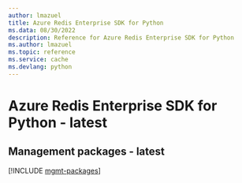 ```yaml
---
author: lmazuel
title: Azure Redis Enterprise SDK for Python
ms.data: 08/30/2022
description: Reference for Azure Redis Enterprise SDK for Python
ms.author: lmazuel
ms.topic: reference
ms.service: cache
ms.devlang: python
---
```

# Azure Redis Enterprise SDK for Python - latest

## Management packages - latest
[!INCLUDE [mgmt-packages](redis-enterprise-mgmt-index.md)]